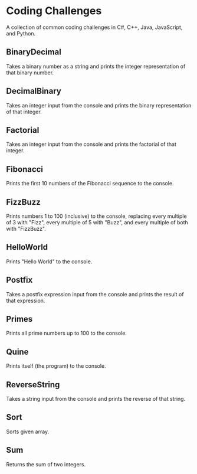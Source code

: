 # Coding Challenges

A collection of common coding challenges in C#, C++, Java, JavaScript, and Python.

## BinaryDecimal

Takes a binary number as a string and prints the integer representation of that binary number.

## DecimalBinary

Takes an integer input from the console and prints the binary representation of that integer.

## Factorial

Takes an integer input from the console and prints the factorial of that integer.

## Fibonacci

Prints the first 10 numbers of the Fibonacci sequence to the console.

## FizzBuzz

Prints numbers 1 to 100 (inclusive) to the console, replacing every multiple of 3 with "Fizz", every multiple of 5 with "Buzz", and every multiple of both with "FizzBuzz".

## HelloWorld

Prints "Hello World" to the console.

## Postfix

Takes a postfix expression input from the console and prints the result of that expression.

## Primes

Prints all prime numbers up to 100 to the console.

## Quine

Prints itself (the program) to the console.

## ReverseString

Takes a string input from the console and prints the reverse of that string.

## Sort

Sorts given array.

## Sum

Returns the sum of two integers.
